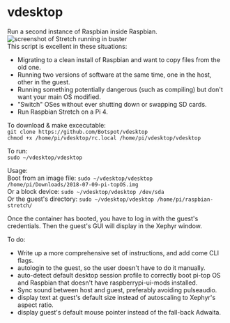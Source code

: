 # vdesktop
Run a second instance of Raspbian inside Raspbian. 
![screenshot of Stretch running in buster](https://i.stack.imgur.com/oti6Z.png)  
This script is excellent in these situations:
 - Migrating to a clean install of Raspbian and want to copy files from the old one.
 - Running two versions of software at the same time, one in the host, other in the guest.
 - Running something potentially dangerous (such as compiling) but don't want your main OS modified.
 - "Switch" OSes without ever shutting down or swapping SD cards.
 - Run Raspbian Stretch on a Pi 4.

To download & make excecutable:  
`git clone https://github.com/Botspot/vdesktop`  
`chmod +x /home/pi/vdesktop/rc.local /home/pi/vdesktop/vdesktop`

To run:  
`sudo ~/vdesktop/vdesktop`

Usage:  
Boot from an image file:    `sudo ~/vdesktop/vdesktop /home/pi/Downloads/2018-07-09-pi-topOS.img`  
Or a block device:          `sudo ~/vdesktop/vdesktop /dev/sda`  
Or the guest's directory:   `sudo ~/vdesktop/vdesktop /home/pi/raspbian-stretch/`  

Once the container has booted, you have to log in with the guest's credentials. Then the guest's GUI will display in the Xephyr window.

To do:
 - Write up a more comprehensive set of instructions, and add come CLI flags.
 - autologin to the guest, so the user doesn't have to do it manually.
 - auto-detect default desktop session profile to correctly boot pi-top OS and Raspbian that doesn't have raspberrypi-ui-mods installed.
 - Sync sound between host and guest, preferably avoiding pulseaudio.
 - display text at guest's default size instead of autoscaling to Xephyr's aspect ratio.
 - display guest's default mouse pointer instead of the fall-back Adwaita.
